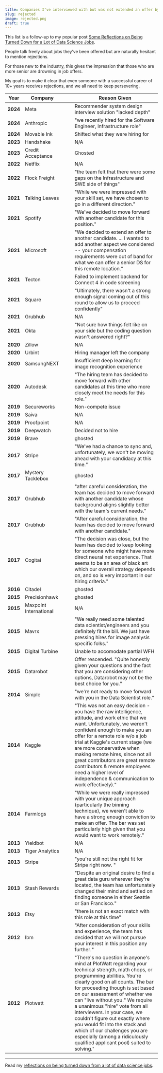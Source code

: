 ```yaml
---
title: Companies I've interviewed with but was not extended an offer by
slug: rejected
image: rejected.png
draft: true
---
```


This list is a follow-up to my popular post [Some Reflections on Being Turned Down for a Lot of Data Science Jobs](/blog/some-reflections-on-being-turned-down-for-a-lot-of-data-science-jobs/).

People talk freely about jobs they’ve been offered but are naturally hesitant to mention rejections.

For those new to the industry, this gives the impression that those who are more senior are drowning in job offers.

My goal is to make it clear that even someone with a successful career of 10+ years receives rejections, and we all need to keep persevering.


| Year     | Company                |                          | Reason Given                                                                                                                                                                                                                                                                                                                                                                                                                                                                                                                      |
|----------|------------------------|--------------------------|-----------------------------------------------------------------------------------------------------------------------------------------------------------------------------------------------------------------------------------------------------------------------------------------------------------------------------------------------------------------------------------------------------------------------------------------------------------------------------------------------------------------------------------|
| **2024** | Meta              |                          | Recommender system design interview solution "lacked depth"  |
| **2024** | Anthropic              |                          | "we recently hired for the Software Engineer, Infrastructure role"  |
| **2024** | Movable Ink            |                          | Shifted what they were hiring for  |
| **2023** | Handshake              |                          | N/A  |
| **2023** | Credit Acceptance      |                          | Ghosted  |
| **2022** | Netflix                |                          | N/A  |
| **2022** | Flock Freight          |                          | "the team felt that there were some gaps on the Infrastructure and SWE side of things"                                                                                                                                                                                                                                                                                                                                                                                                                                 |
| **2021** | Talking Leaves         |                          | "While we were impressed with your skill set, we have chosen to go in a different direction."                                                                                                                                                                                                                                                                                                                                                                                                                                 |
| **2021** | Spotify                |                          | "We've decided to move forward with another candidate for this position."                                                                                                                                                                                                                                                                                                                                                                                                                                                     |
| **2021** | Microsoft              |                          | "We decided to extend an offer to another candidate. ... I wanted to add another aspect we considered -- your compensation requirements were out of band for what we can offer a senior DS for this remote location."                                                                                                                                                                                                                                                                                                         |
| **2021** | Tecton                 |                          | Failed to implement backend for Connect 4 in code screening                                                                                                                                                                                                                                                                                                                                                                                                                                                                   |
| **2021** | Square                 |                          | "Ultimately, there wasn't a strong enough signal coming out of this round to allow us to proceed confidently"                                                                                                                                                                                                                                                                                                                                                                                                                 |
| **2021** | Grubhub                |                          | N/A                                                                                                                                                                                                                                                                                                                                                                                                                                                                                                                           |
| **2021** | Okta                   |                          | "Not sure how things felt like on your side but the coding question wasn't answered right?"                                                                                                                                                                                                                                                                                                                                                                                                                                   |
| **2020** | Zillow                 |                          | N/A                                                                                                                                                                                                                                                                                                                                                                                                                                                                                                                           |
| **2020** | Urbint                 |                          | Hiring manager left the company                                                                                                                                                                                                                                                                                                                                                                                                                                                                                               |
| **2020** | SamsungNEXT            |                          | Insufficient deep learning for image recognition experience                                                                                                                                                                                                                                                                                                                                                                                                                                                                   |
| **2020** | Autodesk               |                          | "The hiring team has decided to move forward with other candidates at this time who more closely meet the needs for this role."                                                                                                                                                                                                                                                                                                                                                                                               |
| **2019** | Secureworks            |                          | Non-compete issue                                                                                                                                                                                                                                                                                                                                                                                                                                                                                                             |
| **2019** | Saiva                  |                          | N/A                                                                                                                                                                                                                                                                                                                                                                                                                                                                                                                           |
| **2019** | Proofpoint             |                          | N/A                                                                                                                                                                                                                                                                                                                                                                                                                                                                                                                           |
| **2019** | Deepwatch              |                          | Decided not to hire                                                                                                                                                                                                                                                                                                                                                                                                                                                                                                           |
| **2019** | Brave                  |                          | ghosted                                                                                                                                                                                                                                                                                                                                                                                                                                                                                                                       |
| **2017** | Stripe                 |                          | "We've had a chance to sync and, unfortunately, we won't be moving ahead with your candidacy at this time."                                                                                                                                                                                                                                                                                                                                                                                                                   |
| **2017** | Mystery Tacklebox      |                          | ghosted                                                                                                                                                                                                                                                                                                                                                                                                                                                                                                                       |
| **2017** | Grubhub                |                          | "after careful consideration, the team has decided to move forward with another candidate whose background aligns slightly better with the team's current needs."                                                                                                                                                                                                                                                                                                                                                             |
| **2017** | Grubhub                |                          | "After careful consideration, the team has decided to move forward with another candidate."                                                                                                                                                                                                                                                                                                                                                                                                                                   |
| **2017** | Cogitai                |                          | "The decision was close, but the team has decided to keep looking for someone who might have more direct neural net experience. That seems to be an area of black art which our overall strategy depends on, and so is very important in our hiring criteria."                                                                                                                                                                                                                                                                |
| **2016** | Citadel                |                          | ghosted                                                                                                                                                                                                                                                                                                                                                                                                                                                                                                                       |
| **2015** | Precisionhawk          |                          | ghosted                                                                                                                                                                                                                                                                                                                                                                                                                                                                                                                       |
| **2015** | Maxpoint International |                          | N/A                                                                                                                                                                                                                                                                                                                                                                                                                                                                                                                           |
| **2015** | Mavrx                  |                          | "We really need some talented data scientist/engineers and you definitely fit the bill. We just have pressing hires for image analysis specific folks."                                                                                                                                                                                                                                                                                                                                                                       |
| **2015** | Digital Turbine        |                          | Unable to accomodate partial WFH                                                                                                                                                                                                                                                                                                                                                                                                                                                                                              |
| **2015** | Datarobot              |                          | Offer rescended. "Quite honestly given your questions and the fact that you are considering other options, Datarobot may not be the best choice for you."                                                                                                                                                                                                                                                                                                                                                                     |
| **2014** | Simple                 |                          | "we're not ready to move forward with you in the Data Scientist role."                                                                                                                                                                                                                                                                                                                                                                                                                                                        |
| **2014** | Kaggle                 |                          | "This was not an easy decision - you have the raw intelligence, attitude, and work ethic that we want. Unfortunately, we weren't confident enough to make you an offer for a remote role w/o a job trial at Kaggle's current stage (we are more conservative when making remote hires, since not all great contributors are great remote contributors & remote employees need a higher level of independence & communication to work effectively)."                                                                           |
| **2014** | Farmlogs               |                          | "While we were really impressed with your unique approach (particularly the binning technique), we weren't able to have a strong enough conviction to make an offer. The bar was set particularly high given that you would want to work remotely."                                                                                                                                                                                                                                                                           |
| **2013** | Yieldbot               |                          | N/A                                                                                                                                                                                                                                                                                                                                                                                                                                                                                                                           |
| **2013** | Tiger Analytics        |                          | N/A                                                                                                                                                                                                                                                                                                                                                                                                                                                                                                                           |
| **2013** | Stripe                 |                          | "you're still not the right fit for Stripe right now. "                                                                                                                                                                                                                                                                                                                                                                                                                                                                       |
| **2013** | Stash Rewards          |                          | "Despite an original desire to find a great data guru wherever they're located, the team has unfortunately changed their mind and settled on finding someone in either Seattle or San Francisco."                                                                                                                                                                                                                                                                                                                             |
| **2013** | Etsy                   |                          | "there is not an exact match with this role at this time"                                                                                                                                                                                                                                                                                                                                                                                                                                                                     |
| **2012** | Ibm                    | &nbsp;&nbsp;&nbsp;&nbsp; | "After consideration of your skills and experience, the team has decided that we will not pursue your interest in this position any further."                                                                                                                                                                                                                                                                                                                                                                                 |
| **2012** | Plotwatt               |                          | "There's no question in anyone's mind at PlotWatt regarding your technical strength, math chops, or programming abilities. You're clearly good on all counts. The bar for proceeding though is set based on our assessment of whether we can "live without you." We require a unanimous "hire" vote from all interviewers. In your case, we couldn't figure out exactly where you would fit into the stack and which of our challenges you are especially (among a ridiculously qualified applicant pool) suited to solving." |


---

Read my [reflections on being turned down from a lot of data science jobs](/blog/some-reflections-on-being-turned-down-for-a-lot-of-data-science-jobs).

